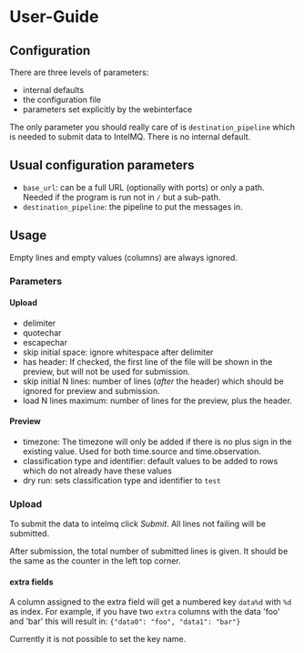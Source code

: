 User-Guide
==========

Configuration
-------------

There are three levels of parameters:
 * internal defaults
 * the configuration file
 * parameters set explicitly by the webinterface

The only parameter you should really care of is `destination_pipeline` which is
needed to submit data to IntelMQ. There is no internal default.

## Usual configuration parameters

* `base_url`: can be a full URL (optionally with ports) or only a path.
  Needed if the program is run not in `/` but a sub-path.
* `destination_pipeline`: the pipeline to put the messages in.

Usage
-----

Empty lines and empty values (columns) are always ignored.

### Parameters

#### Upload

* delimiter
* quotechar
* escapechar
* skip initial space: ignore whitespace after delimiter
* has header: If checked, the first line of the file will be shown in the preview, but will not be used for submission.
* skip initial N lines: number of lines (*after* the header) which should be ignored for preview and submission.
* load N lines maximum: number of lines for the preview, plus the header.

#### Preview

* timezone: The timezone will only be added if there is no plus sign in the existing value. Used for both time.source and time.observation.
* classification type and identifier: default values to be added to rows which do not already have these values
* dry run: sets classification type and identifier to `test`

### Upload

To submit the data to intelmq click *Submit*. All lines not failing will be submitted.

After submission, the total number of submitted lines is given. It should be the same as the counter in the left top corner.

#### extra fields

A column assigned to the extra field will get a numbered key `data%d` with `%d` as index. For example, if you have two `extra` columns with the data 'foo' and 'bar' this will result in:
`{"data0": "foo", "data1": "bar"}`

Currently it is not possible to set the key name.
